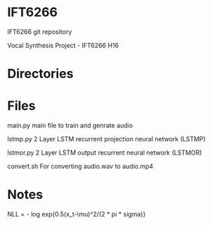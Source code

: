 # IFT6266
IFT6266 git repository

Vocal Synthesis Project - IFT6266 H16

# Directories

# Files
main.py
main file to train and genrate audio

lstmp.py
2 Layer LSTM recurrent projection neural network (LSTMP)

lstmor.py
2 Layer LSTM output recurrent neural network (LSTMOR)

convert.sh
For converting audio.wav to audio.mp4

# Notes
NLL = - log exp{0.5(x_t-\mu)^2/(2 * pi * sigma)}
